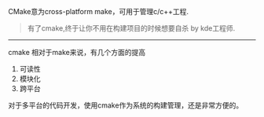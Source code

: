 CMake意为cross-platform make，可用于管理c/c++工程.

> 有了cmake,终于让你不用在构建项目的时候想要自杀 by kde工程师.

---


cmake 相对于make来说，有几个方面的提高
1. 可读性
2. 模块化
3. 跨平台

对于多平台的代码开发，使用cmake作为系统的构建管理，还是非常方便的。
